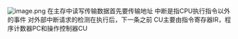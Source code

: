 ![image.png](https://s2.loli.net/2024/06/12/2Xmj4AR7oylzEIu.png)
在主存中读写传输数据首先要传输地址
中断是指CPU执行指令以外的事件
对外部中断请求的检测在执行后，下一条之前
CU主要由指令寄存器IR，程序计数器PC和操作控制器CU
